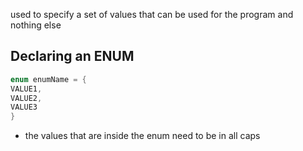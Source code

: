 used to specify a set of values that can be used for the program and nothing else
## Declaring an ENUM
```java
enum enumName = {
VALUE1,
VALUE2,
VALUE3
}
```
- the values that are inside the enum need to be in all caps